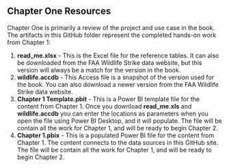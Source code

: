 ## Chapter One Resources

Chapter One is primarily a review of the project and use case in the book. The artifacts in this GitHub folder represent the completed hands-on work from Chapter 1:

1. **read_me.xlsx** - This is the Excel file for the reference tables. It can also be downloaded from the FAA Wildlife Strike data website, but this version will always be a match for the version in the book.
2. **wildlife.accdb** - This Access file is a snapshot of the version used for the book. You can also download a newer version from the FAA Wildlife Strike data website.
3. **Chapter 1 Template.pbit** - This is a Power BI template file for the content from Chapter 1. Once you download **read_me.xls** and **wildlife.accdb** you can enter the locations as parameters when you open the file using Power BI Desktop, and it will populate. The file will be contain all the work for Chapter 1, and will be ready to begin Chapter 2.
4. **Chapter 1.pbix** - This is a populated Power BI file for the content from Chapter 1. The content connects to the data sources in this GitHub site. The file will be contain all the work for Chapter 1, and will be ready to begin Chapter 2.
